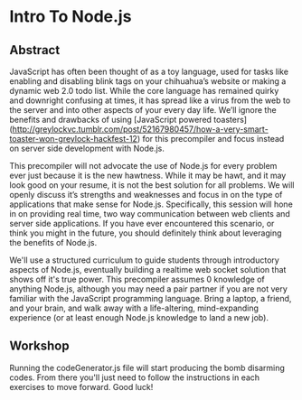Intro To Node.js
================

Abstract
--------

JavaScript has often been thought of as a toy language, used for tasks like enabling and disabling blink tags on your chihuahua’s website or making a dynamic web 2.0 todo list. While the core language has remained quirky and downright confusing at times, it has spread like a virus from the web to the server and into other aspects of your every day life. We’ll ignore the benefits and drawbacks of using [JavaScript powered toasters] (http://greylockvc.tumblr.com/post/52167980457/how-a-very-smart-toaster-won-greylock-hackfest-12) for this precompiler and focus instead on server side development with Node.js.

This precompiler will not advocate the use of Node.js for every problem ever just because it is the new hawtness. While it may be hawt, and it may look good on your resume, it is not the best solution for all problems. We will openly discuss it’s strengths and weaknesses and focus in on the type of applications that make sense for Node.js. Specifically, this session will hone in on providing real time, two way communication between web clients and server side applications. If you have ever encountered this scenario, or think you might in the future, you should definitely think about leveraging the benefits of Node.js.

We'll use a structured curriculum to guide students through introductory aspects of Node.js, eventually building a realtime web socket solution that shows off it's true power. This precompiler assumes 0 knowledge of anything Node.js, although you may need a pair partner if you are not very familiar with the JavaScript programming language. Bring a laptop, a friend, and your brain, and walk away with a life-altering, mind-expanding experience (or at least enough Node.js knowledge to land a new job).

Workshop
--------
Running the codeGenerator.js file will start producing the bomb disarming codes. From there you'll just need to follow the instructions in each exercises to move forward. Good luck!
